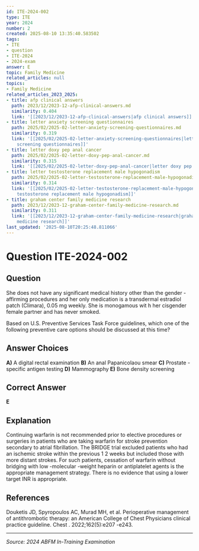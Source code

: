 ```yaml
---
id: ITE-2024-002
type: ITE
year: 2024
number: 2
created: 2025-08-10 13:35:40.583502
tags:
- ITE
- question
- ITE-2024
- 2024-exam
answer: E
topic: Family Medicine
related_articles: null
topics:
- Family Medicine
related_articles_2023_2025:
- title: afp clinical answers
  path: 2023/12/2023-12-afp-clinical-answers.md
  similarity: 0.404
  link: '[[2023/12/2023-12-afp-clinical-answers|afp clinical answers]]'
- title: letter anxiety screening questionnaires
  path: 2025/02/2025-02-letter-anxiety-screening-questionnaires.md
  similarity: 0.319
  link: '[[2025/02/2025-02-letter-anxiety-screening-questionnaires|letter anxiety
    screening questionnaires]]'
- title: letter doxy pep anal cancer
  path: 2025/02/2025-02-letter-doxy-pep-anal-cancer.md
  similarity: 0.315
  link: '[[2025/02/2025-02-letter-doxy-pep-anal-cancer|letter doxy pep anal cancer]]'
- title: letter testosterone replacement male hypogonadism
  path: 2025/02/2025-02-letter-testosterone-replacement-male-hypogonadism.md
  similarity: 0.314
  link: '[[2025/02/2025-02-letter-testosterone-replacement-male-hypogonadism|letter
    testosterone replacement male hypogonadism]]'
- title: graham center family medicine research
  path: 2023/12/2023-12-graham-center-family-medicine-research.md
  similarity: 0.311
  link: '[[2023/12/2023-12-graham-center-family-medicine-research|graham center family
    medicine research]]'
last_updated: '2025-08-10T20:25:48.811066'
---
```


# Question ITE-2024-002

## Question
She does not have any significant medical history other than the gender -affirming 
procedures and her only medication is a transdermal estradiol patch (Climara), 0.05 mg weekly. She is monogamous wit h her cisgender female partner and has never smoked.  
 
Based on U.S. Preventive Services Task Force guidelines, which one of the following preventive care 
options should be discussed at this time?

## Answer Choices
**A)** A digital rectal examination
**B)** An anal Papanicolaou smear
**C)** Prostate -specific antigen testing
**D)** Mammography
**E)** Bone density screening

## Correct Answer
**E**

## Explanation
Continuing warfarin is not recommended prior to elective procedures or surgeries in patients who are taking warfarin for stroke prevention secondary to atrial fibrillation. The BRIDGE trial excluded patients who had an ischemic stroke within the previous 1 2 weeks but included those with more distant strokes. For such patients, cessation of warfarin without bridging with low -molecular -weight heparin or antiplatelet agents is the appropriate management strategy. There is no evidence that using a lower target INR is appropriate.

## References
Douketis JD, Spyropoulos AC, Murad MH, et al. Perioperative management of antithrombotic therapy: an American College of Chest Physicians clinical practice guideline. Chest . 2022;162(5):e207 -e243.

---
*Source: 2024 ABFM In-Training Examination*